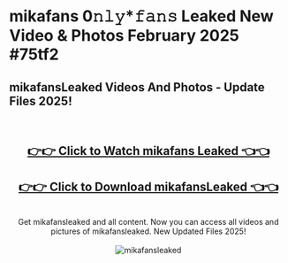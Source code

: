 # mikafans 0𝚗𝚕𝚢*𝚏𝚊𝚗𝚜 Leaked New Video & Photos February 2025 #75tf2

<h2>mikafansLeaked Videos And Photos - Update Files 2025!</h2>
<br>
<div align="center">
<h2><a href="https://mediaupload.pro?title=mikafans&ref=11F" rel="nofollow">👉👉 Click to Watch mikafans Leaked 👈👈</a></h2>
<h2><a href="https://mediaupload.pro?title=mikafans&ref=11F" rel="nofollow">👉👉 Click to Download mikafansLeaked 👈👈</a></h2>
<br>
Get mikafansleaked and all content. Now you can access all videos and pictures of mikafansleaked. New Updated Files 2025!
<br>
<br>
<a href="https://mediaupload.pro?title=mikafans&ref=11F" rel="nofollow" data-target="animated-image.originalLink"><img src="https://i.ibb.co/Gkj2r4b/banner.png" alt="mikafansleaked" style="max-width: 100%; display: inline-block;" data-target="animated-image.originalImage"></a>
</div>
<br>


